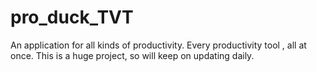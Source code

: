 # pro_duck_TVT
An application for all kinds of productivity. Every productivity tool , all at once. This is a huge project, so will keep on updating daily. 

